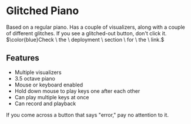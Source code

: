 # Glitched Piano
Based on a regular piano. Has a couple of visualizers, along with a couple of different glitches. If you see a glitched-out button, don't click it. $\color{blue}Check \ the \ deployment \ section \ for \ the \ link.$

## Features
- Multiple visualizers
- 3.5 octave piano
- Mouse or keyboard enabled
- Hold down mouse to play keys one after each other
- Can play multiple keys at once
- Can record and playback

If you come across a button that says "error," pay no attention to it.
